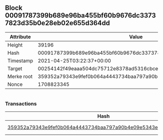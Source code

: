 ## Block 00091787399b689e96ba455bf60b9676dc33737823d35b0e28eb02e655d364dd

Attribute | Value
--- | ---
Height | 39196
Hash | 00091787399b689e96ba455bf60b9676dc33737823d35b0e28eb02e655d364dd
Timestamp | 2021-04-25T03:22:37+00:00
Target | 00254142f49eaaa504dc75712e8378ad5316cbcead634704b3734b6271167cc4
Merke root | 359352a79343e9fef0b064a4443734baa797a90b4e09e5343e64801b4fea7837
Nonce | 1708823345

```

```

### Transactions

Hash | Amount
--- | ---
[359352a79343e9fef0b064a4443734baa797a90b4e09e5343e64801b4fea7837](359352a79343e9fef0b064a4443734baa797a90b4e09e5343e64801b4fea7837.md) | 10.00000000 SKEPTI 
